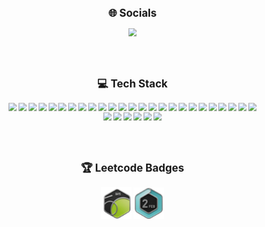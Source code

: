 <div align="center">
  <h2>🌐 Socials</h2>
  <a href="https://linkedin.com/in/MohnishJeevanand"><img src="https://img.shields.io/badge/LinkedIn-%230077B5.svg?logo=linkedin&logoColor=white"/></a>
</div>

<br><br>

<div align="center">
  <h2>💻 Tech Stack</h2>
  <img src="https://img.shields.io/badge/c-%2300599C.svg?style=flat-square&logo=c&logoColor=white"/>
  <img src="https://img.shields.io/badge/css3-%231572B6.svg?style=flat-square&logo=css3&logoColor=white"/>
  <img src="https://img.shields.io/badge/html5-%23E34F26.svg?style=flat-square&logo=html5&logoColor=white"/>
  <img src="https://img.shields.io/badge/java-%23ED8B00.svg?style=flat-square&logo=openjdk&logoColor=white"/>
  <img src="https://img.shields.io/badge/-Julia-9558B2?style=flat-square&logo=julia&logoColor=white"/>
  <img src="https://img.shields.io/badge/python-3670A0?style=flat-square&logo=python&logoColor=ffdd54"/>
  <img src="https://img.shields.io/badge/r-%23276DC3.svg?style=flat-square&logo=r&logoColor=white"/>
  <img src="https://img.shields.io/badge/shell_script-%23121011.svg?style=flat-square&logo=gnu-bash&logoColor=white"/>
  <img src="https://img.shields.io/badge/Windows%20Terminal-%234D4D4D.svg?style=flat-square&logo=windows-terminal&logoColor=white"/>
  <img src="https://img.shields.io/badge/javascript-%23323330.svg?style=flat-square&logo=javascript&logoColor=%23F7DF1E"/>
  <img src="https://img.shields.io/badge/GoogleCloud-%234285F4.svg?style=flat-square&logo=google-cloud&logoColor=white"/>
  <img src="https://img.shields.io/badge/github%20pages-121013?style=flat-square&logo=github&logoColor=white"/>
  <img src="https://img.shields.io/badge/Anaconda-%2344A833.svg?style=flat-square&logo=anaconda&logoColor=white"/>
  <img src="https://img.shields.io/badge/flask-%23000.svg?style=flat-square&logo=flask&logoColor=white"/>
  <img src="https://img.shields.io/badge/jinja-white.svg?style=flat-square&logo=jinja&logoColor=black"/>
  <img src="https://img.shields.io/badge/opencv-%23white.svg?style=flat-square&logo=opencv&logoColor=white"/>
  <img src="https://img.shields.io/badge/mysql-4479A1.svg?style=flat-square&logo=mysql&logoColor=white"/>
  <img src="https://img.shields.io/badge/MongoDB-%234ea94b.svg?style=flat-square&logo=mongodb&logoColor=white"/>
  <img src="https://img.shields.io/badge/sqlite-%2307405e.svg?style=flat-square&logo=sqlite&logoColor=white"/>
  <img src="https://img.shields.io/badge/Canva-%2300C4CC.svg?style=flat-square&logo=Canva&logoColor=white"/>
  <img src="https://img.shields.io/badge/Keras-%23D00000.svg?style=flat-square&logo=Keras&logoColor=white"/>
  <img src="https://img.shields.io/badge/Matplotlib-%23ffffff.svg?style=flat-square&logo=Matplotlib&logoColor=black"/>
  <img src="https://img.shields.io/badge/mlflow-%23d9ead3.svg?style=flat-square&logo=numpy&logoColor=blue"/>
  <img src="https://img.shields.io/badge/numpy-%23013243.svg?style=flat-square&logo=numpy&logoColor=white"/>
  <img src="https://img.shields.io/badge/pandas-%23150458.svg?style=flat-square&logo=pandas&logoColor=white"/>
  <img src="https://img.shields.io/badge/TensorFlow-%23FF6F00.svg?style=flat-square&logo=TensorFlow&logoColor=white"/>
  <img src="https://img.shields.io/badge/Plotly-%233F4F75.svg?style=flat-square&logo=plotly&logoColor=white"/>
  <img src="https://img.shields.io/badge/PyTorch-%23EE4C2C.svg?style=flat-square&logo=PyTorch&logoColor=white"/>
  <img src="https://img.shields.io/badge/scikit--learn-%23F7931E.svg?style=flat-square&logo=scikit-learn&logoColor=white"/>
  <img src="https://img.shields.io/badge/SciPy-%230C55A5.svg?style=flat-square&logo=scipy&logoColor=%white"/>
  <img src="https://img.shields.io/badge/git-%23F05033.svg?style=flat-square&logo=git&logoColor=white"/>
</div>

<br><br>


<div align="center">
  <h2>🏆 Leetcode Badges</h2>
</div>

<p align="center">
  <img src="assets/50daysofLCC.png" width="12%">
  <img src="assets/DCCfebb.png" width="12%">
</p>


